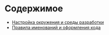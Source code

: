 # Содержимое

* [Настройка окружения и среды разработки](01-environment.md)
* [Правила именований и оформления кода](02-styling-guide.md)